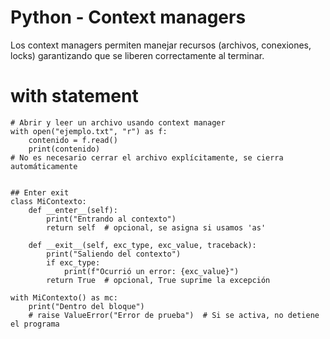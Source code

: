 # Python - Context managers

Los context managers permiten manejar recursos (archivos, conexiones, locks) garantizando que se liberen correctamente al terminar.

# with statement
```python!
# Abrir y leer un archivo usando context manager
with open("ejemplo.txt", "r") as f:
    contenido = f.read()
    print(contenido)
# No es necesario cerrar el archivo explícitamente, se cierra automáticamente


## Enter exit
class MiContexto:
    def __enter__(self):
        print("Entrando al contexto")
        return self  # opcional, se asigna si usamos 'as'

    def __exit__(self, exc_type, exc_value, traceback):
        print("Saliendo del contexto")
        if exc_type:
            print(f"Ocurrió un error: {exc_value}")
        return True  # opcional, True suprime la excepción

with MiContexto() as mc:
    print("Dentro del bloque")
    # raise ValueError("Error de prueba")  # Si se activa, no detiene el programa

